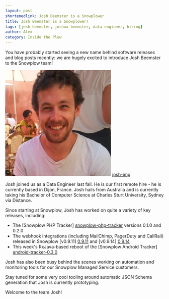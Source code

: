 ```yaml
---
layout: post
shortenedlink: Josh Beemster is a Snowplower
title: Josh Beemster is a Snowplower!
tags: [josh beemster, joshua beemster, data engineer, hiring]
author: Alex
category: Inside the Plow
---
```


You have probably started seeing a new name behind software releases and blog posts recently: we are hugely excited to introduce Josh Beemster to the Snowplow team!

![josh-img] [josh-img]

Josh joined us as a Data Engineer last fall. He is our first remote hire - he is currently based in Dijon, France. Josh hails from Australia and is currently taking his Bachelor of Computer Science at Charles Sturt University, Sydney via Distance.

Since starting at Snowplow, Josh has worked on quite a variety of key releases, including:

* The [Snowplow PHP Tracker] [snowplow-php-tracker] versions 0.1.0 and 0.2.0
* The webhook integrations (including MailChimp, PagerDuty and CallRail) released in Snowplow [v0.9.11] [0.9.11] and [v0.9.14] [0.9.14] 
* This week's RxJava-based reboot of the [Snowplow Android Tracker] [android-tracker-0.3.0]

Josh has also been busy behind the scenes working on automation and monitoring tools for our Snowplow Managed Service customers.

Stay tuned for some very cool tooling around automatic JSON Schema generation that Josh is currently prototyping.

Welcome to the team Josh!

[snowplow-php-tracker]: https://github.com/snowplow/snowplow-php-tracker
[0.9.11]: /blog/2014/11/10/snowplow-0.9.11-released-with-webhook-support/
[0.9.14]: /blog/2014/12/31/snowplow-0.9.14-released-with-additional-webhooks/
[android-tracker-0.3.0]: /blog/2015/02/18/snowplow-android-tracker-0.3.0-released

[josh-img]: /assets/img/blog/2015/02/josh-beemster.png
